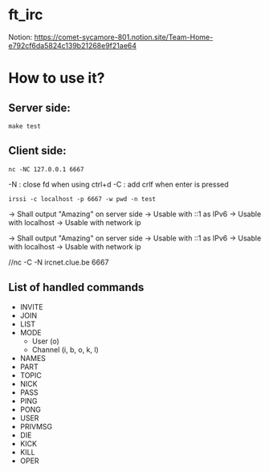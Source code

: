 # ft_irc

Notion: https://comet-sycamore-801.notion.site/Team-Home-e792cf6da5824c139b21268e9f21ae64

# How to use it?

## Server side:
```
make test
```

## Client side:
```
nc -NC 127.0.0.1 6667
```
-N : close fd when using ctrl+d
-C : add crlf when enter is pressed

```
irssi -c localhost -p 6667 -w pwd -n test
```
-> Shall output "Amazing" on server side
-> Usable with ::1 as IPv6
-> Usable with localhost
-> Usable with network ip


-> Shall output "Amazing" on server side
-> Usable with ::1 as IPv6
-> Usable with localhost
-> Usable with network ip

//nc -C -N ircnet.clue.be 6667

## List of handled commands
- INVITE
- JOIN
- LIST
- MODE
  + User (o)
  + Channel (i, b, o, k, l)
- NAMES
- PART
- TOPIC
- NICK
- PASS
- PING
- PONG
- USER
- PRIVMSG
- DIE
- KICK
- KILL
- OPER
